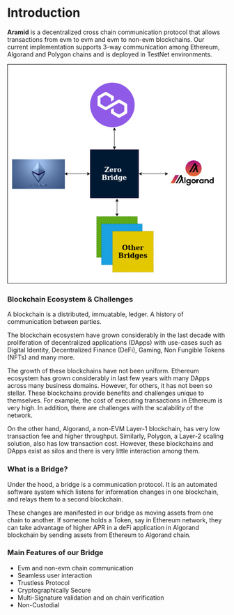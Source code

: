 # Introduction

**Aramid** is a decentralized cross chain communication protocol that allows transactions from evm to evm and evm to non-evm blockchains. Our current implementation supports 3-way communication among Ethereum, Algorand and Polygon chains and is deployed in TestNet environments.

![](../.gitbook/assets/1.bridge-block.jpg)

### Blockchain Ecosystem & Challenges

A blockchain is a distributed, immuatable, ledger. A history of communication between parties. 

The blockchain ecosystem have grown considerably in the last decade with proliferation of decentralized applications (DApps) with use-cases such as Digital Identity, Decentralized Finance (DeFi), Gaming, Non Fungible Tokens (NFTs) and many more. 

The growth of these blockchains have not been uniform. Ethereum ecosystem has grown considerably in last few years with many DApps across many business domains. However, for others, it has not been so stellar. These blockchains provide benefits and challenges unique to themselves. For example, the cost of executing transactions in Ethereum is very high. In addition, there are challenges with the scalability of the network. 

On the other hand, Algorand, a non-EVM Layer-1 blockchain, has very low transaction fee and higher throughput. Similarly, Polygon, a Layer-2 scaling solution, also has low transaction cost. However, these blockchains and DApps exist as silos and there is very little interaction among them.

### What is a Bridge?

Under the hood, a bridge is a communication protocol. It is an automated software system which listens for information changes in one blockchain, and relays them to a second blockchain. 

These changes are manifested in our bridge as moving assets from one chain to another. If someone holds a Token, say in Ethereum network, they can take advantage of higher APR in a deFi application in Algorand blockchain by sending assets from Ethereum to Algorand chain.

### Main Features of our Bridge

* Evm and non-evm chain communication
* Seamless user interaction
* Trustless Protocol
* Cryptographically Secure
* Multi-Signature validation and on chain verification
* Non-Custodial
